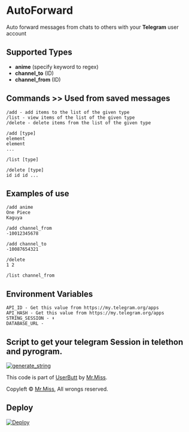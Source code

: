 # AutoForward

Auto forward messages from chats to others with your **Telegram** user account

## Supported Types

 - **anime** (specify keyword to regex)
 - **channel_to** (ID)
 - **channel_from** (ID)

## Commands >> Used from saved messages


```
/add - add items to the list of the given type
/list - view items of the list of the given type
/delete - delete items from the list of the given type
```


    /add [type]
    element
    element
    ...

    /list [type]

    /delete [type]
    id id id ...

## Examples of use 

    /add anime
    One Piece
    Kaguya

    /add channel_from
    -10012345678

    /add channel_to
    -10087654321

    /delete
    1 2

    /list channel_from


## Environment Variables

    API_ID - Get this value from https://my.telegram.org/apps
    API_HASH - Get this value from https://my.telegram.org/apps
    STRING_SESSION - ⬇️
    DATABASE_URL - 


## Script to get your telegram Session in telethon and pyrogram.

<a href="https://repl.it/@KeselekPermen/UserButt#main.py"><img src="https://img.shields.io/badge/run-string__session.py-blue?style=for-the-badge&logo=repl.it" alt="generate_string" /></a>

This code is part of [UserButt](https://github.com/KeselekPermen69/UserButt) by [Mr.Miss](https://github.com/KeselekPermen69).

Copyleft © [Mr.Miss](https://github.com/KeselekPermen69),  All wrongs reserved.


## Deploy
[![Deploy](https://www.herokucdn.com/deploy/button.svg)](https://heroku.com/deploy?template=https://github.com/NoxiusDeveloperFoxim/AutoForwardo)
